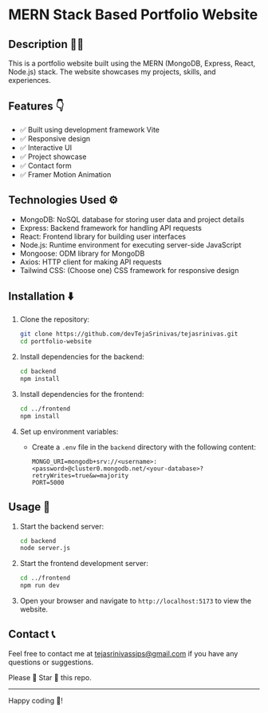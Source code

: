 # MERN Stack Based Portfolio Website

## Description 👩‍💻

This is a portfolio website built using the MERN (MongoDB, Express, React, Node.js) stack. The website showcases my projects, skills, and experiences.

## Features 👇

- ✅ Built using development framework Vite
- ✅ Responsive design
- ✅ Interactive UI
- ✅ Project showcase
- ✅ Contact form
- ✅ Framer Motion Animation

## Technologies Used ⚙️

- MongoDB: NoSQL database for storing user data and project details
- Express: Backend framework for handling API requests
- React: Frontend library for building user interfaces
- Node.js: Runtime environment for executing server-side JavaScript
- Mongoose: ODM library for MongoDB
- Axios: HTTP client for making API requests
- Tailwind CSS: (Choose one) CSS framework for responsive design

## Installation ⬇️

1. Clone the repository:

   ```bash
   git clone https://github.com/devTejaSrinivas/tejasrinivas.git
   cd portfolio-website
   ```

2. Install dependencies for the backend:

   ```bash
   cd backend
   npm install
   ```

3. Install dependencies for the frontend:

   ```bash
   cd ../frontend
   npm install
   ```

4. Set up environment variables:
   - Create a `.env` file in the `backend` directory with the following content:
     ```
     MONGO_URI=mongodb+srv://<username>:<password>@cluster0.mongodb.net/<your-database>?retryWrites=true&w=majority
     PORT=5000
     ```

## Usage 🤖

1. Start the backend server:

   ```bash
   cd backend
   node server.js
   ```

2. Start the frontend development server:

   ```bash
   cd ../frontend
   npm run dev
   ```

3. Open your browser and navigate to `http://localhost:5173` to view the website.

## Contact 📞

Feel free to contact me at [tejasrinivassjps@gmail.com](mailto:tejasrinivassjps@gmail.com) if you have any questions or suggestions.

Please 🥺 Star  🌟 this repo.

---

Happy coding 🎉!

